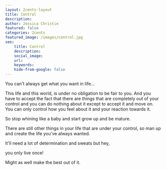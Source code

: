 ```yaml
---
layout: 2cents-layout
title: Control
description: 
author: Jessica Christie
featured: false
categories: 2cents
featured_image: /images/control.jpg
seo: 
    title: Control
    description: 
    social_image: 
    url:
    keywords: 
    hide-from-google: false
---
```

You can't always get what you want in life...

This life and this world, is under no obligation to be fair to you. And you have to accept the fact that there are things that are completely out of your control and you can do nothing about it except to accept it and move on. You can only control how you feel about it and your reaction towards it.

So stop whining like a baby and start grow up and be mature.

There are still other things in your life that are under your control, so man up and create the life you've always wanted.

It'll need a lot of determination and sweats but hey,

you only live once!

Might as well make the best out of it.

&nbsp;

&nbsp;

&nbsp;
